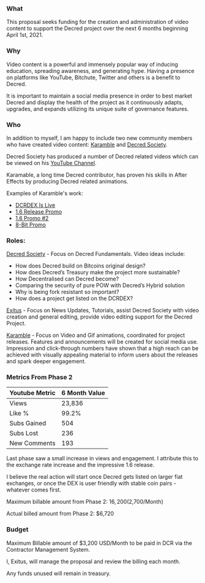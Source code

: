 ### What

This proposal seeks funding for the creation and administration of video content to support the Decred project over the next 6 months beginning April 1st, 2021.

### Why

Video content is a powerful and immensely popular way of inducing education, spreading awareness, and generating hype. Having a presence on platforms like YouTube, Bitchute, Twitter and others is a benefit to Decred.

It is important to maintain a social media presence in order to best market Decred and display the health of the project as it continuously adapts, upgrades, and expands utilizing its unique suite of governance features.

### Who

In addition to myself, I am happy to include two new community members who have created video content: [Karamble](https://twitter.com/karamblez) and [Decred Society](https://twitter.com/DecredSociety).

Decred Society has produced a number of Decred related videos which can be viewed on his [YouTube Channel](https://www.youtube.com/c/DecredSociety/featured).

Karamable, a long time Decred contributor, has proven his skills in After Effects by producing Decred related animations. 

Examples of Karamble's work:

- [DCRDEX Is Live](https://www.youtube.com/watch?v=XwGJyRBjdtM)
- [1.6 Release Promo](https://twitter.com/karamblez/status/1356921573647745024)
- [1.6 Promo #2](https://twitter.com/karamblez/status/1324812207222304770)
- [8-Bit Promo](https://twitter.com/karamblez/status/1353843046606106628)



### Roles:

[Decred Society](https://twitter.com/DecredSociety) - Focus on Decred Fundamentals. Video ideas include:

- How does De­cred build on Bit­coins ori­gin­al design?
- How does De­cred’s Treas­ury make the pro­ject more sus­tain­able?
- How De­cent­ral­ised can De­cred be­come?
- Com­par­ing the se­cur­ity of pure POW with De­cred’s Hy­brid solu­tion
- Why is be­ing fork res­ist­ant so im­port­ant?
-  How does a pro­ject get lis­ted on the DCR­DEX?

[Exitus](https://twitter.com/exitusdcr) - Focus on News Updates, Tutorials, assist Decred Society with video creation and general editing, provide video editing support for the Decred Project.

[Karamble](https://twitter.com/karamblez) - Focus on Video and Gif animations, coordinated for project releases. Features and announcements will be created for social media use. Impression and click-through numbers have shown that a high reach can be achieved with visually appealing material to inform users about the releases and spark deeper engagement.



### Metrics From Phase 2

| Youtube Metric | 6 Month Value |
|----------------|---------------|
| Views          | 23,836        |
| Like %         | 99.2%         |
| Subs Gained    | 504           |
| Subs Lost      | 236           |
| New Comments   | 193           |

Last phase saw a small increase in views and engagement. I attribute this to the exchange rate increase and the impressive 1.6 release.

I believe the real action will start once Decred gets listed on larger fiat exchanges, or once the DEX is user friendly with stable coin pairs - whatever comes first.

Maximum billable amount from Phase 2: $16,200 ($2,700/Month)

Actual billed amount from Phase 2: $6,720

### Budget

Maximum Billable amount of $3,200 USD/Month to be paid in DCR via the Contractor Management System. 

I, Exitus, will manage the proposal and review the billing each month.

Any funds unused will remain in treasury.



